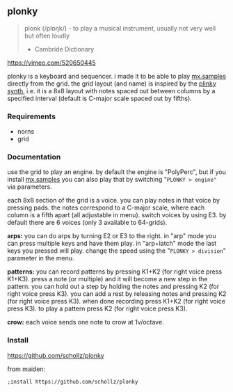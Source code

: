 ## plonky

> plonk (/plɒŋk/) - to play a musical instrument, usually not very well but often loudly
> - Cambride Dictionary


https://vimeo.com/520650445


plonky is a keyboard and sequencer. i made it to be able to play [mx.samples](https://llllllll.co/t/mx-samples/41400) directly from the grid. the grid layout (and name) is inspired by the [plinky synth](https://www.plinkysynth.com/), i.e. it is a 8x8 layout with notes spaced out between columns by a specified interval (default is C-major scale spaced out by fifths).


### Requirements

- norns
- grid

### Documentation

use the grid to play an engine. by default the engine is "PolyPerc", but if you install [mx.samples](https://llllllll.co/t/mx-samples/41400) you can also play that by switching "`PLONKY > engine"` via parameters.

each 8x8 section of the grid is a voice. you can play notes in that voice by pressing pads. the notes correspond to a C-major scale, where each column is a fifth apart (all adjustable in menu). switch voices by using E3. by default there are 6 voices (only 3 available to 64-grids).

**arps:** you can do arps by turning E2 or E3 to the right. in "arp" mode you can press multiple keys and have them play. in "arp+latch" mode the last keys you pressed will play. change the speed using the "`PLONKY > division`" parameter in the menu.

**patterns:** you can record patterns by pressing K1+K2 (for right voice press K1+K3). press a note (or multiple) and it will become a new step in the pattern. you can hold out a step by holding the notes and pressing K2 (for right voice press K3). you can add a rest by releasing notes and pressing K2 (for right voice press K3). when done recording press K1+K2 (for right voice press K3). to play a pattern press K2 (for right voice press K3).

**crow:** each voice sends one note to crow at 1v/octave.

### Install

https://github.com/schollz/plonky

from maiden:

```
;install https://github.com/schollz/plonky
```

